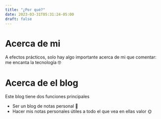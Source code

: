 ```yaml
---
title: "¿Por qué?"
date: 2023-03-31T05:31:24-05:00
draft: false
---
```


# Acerca de mi

A efectos prácticos, solo hay algo importante acerca de mi que comentar: me encanta la tecnología 🤓

# Acerca de el blog

Este blog tiene dos funciones principales

- Ser un blog de notas personal 📕
- Hacer mis notas personales útiles a todo el que vea en ellas valor 🌞
